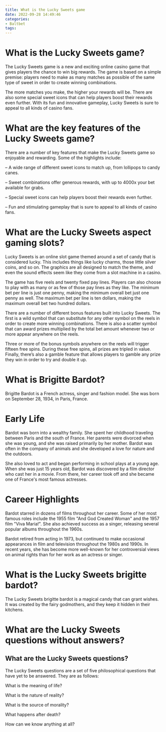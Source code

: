 ```yaml
---
title: What is the Lucky Sweets game
date: 2022-09-28 14:49:46
categories:
- Baltbet
tags:
---
```



#  What is the Lucky Sweets game?

The Lucky Sweets game is a new and exciting online casino game that gives players the chance to win big rewards. The game is based on a simple premise: players need to make as many matches as possible of the same type of sweet in order to create winning combinations.

The more matches you make, the higher your rewards will be. There are also some special sweet icons that can help players boost their rewards even further. With its fun and innovative gameplay, Lucky Sweets is sure to appeal to all kinds of casino fans.

# What are the key features of the Lucky Sweets game?

There are a number of key features that make the Lucky Sweets game so enjoyable and rewarding. Some of the highlights include:

– A wide range of different sweet icons to match up, from lollipops to candy canes.

– Sweet combinations offer generous rewards, with up to 4000x your bet available for grabs.

– Special sweet icons can help players boost their rewards even further.

– Fun and stimulating gameplay that is sure to appeal to all kinds of casino fans.

#  What are the Lucky Sweets aspect gaming slots?

Lucky Sweets is an online slot game themed around a set of candy that is considered lucky. This includes things like lucky charms, those little silver coins, and so on. The graphics are all designed to match the theme, and even the sound effects seem like they come from a slot machine in a casino.

The game has five reels and twenty fixed pay lines. Players can also choose to play with as many or as few of those pay lines as they like. The minimum bet per line is just one penny, making the minimum overall bet just one penny as well. The maximum bet per line is ten dollars, making the maximum overall bet two hundred dollars.

There are a number of different bonus features built into Lucky Sweets. The first is a wild symbol that can substitute for any other symbol on the reels in order to create more winning combinations. There is also a scatter symbol that can award prizes multiplied by the total bet amount whenever two or more appear anywhere on the reels.

Three or more of the bonus symbols anywhere on the reels will trigger fifteen free spins. During these free spins, all prizes are tripled in value. Finally, there’s also a gamble feature that allows players to gamble any prize they win in order to try and double it up.

#  What is Brigitte Bardot?

Brigitte Bardot is a French actress, singer and fashion model. She was born on September 28, 1934, in Paris, France.

# Early Life

Bardot was born into a wealthy family. She spent her childhood traveling between Paris and the south of France. Her parents were divorced when she was young, and she was raised primarily by her mother. Bardot was often in the company of animals and she developed a love for nature and the outdoors.

She also loved to act and began performing in school plays at a young age. When she was just 15 years old, Bardot was discovered by a film director who cast her in a movie. From there, her career took off and she became one of France's most famous actresses.

# Career Highlights

Bardot starred in dozens of films throughout her career. Some of her most famous roles include the 1955 film "And God Created Woman" and the 1957 film "Viva Maria!". She also achieved success as a singer, releasing several popular albums throughout the 1960s.

Bardot retired from acting in 1973, but continued to make occasional appearances in film and television throughout the 1980s and 1990s. In recent years, she has become more well-known for her controversial views on animal rights than for her work as an actress or singer.

#  What is the Lucky Sweets brigitte bardot?

The Lucky Sweets brigitte bardot is a magical candy that can grant wishes. It was created by the fairy godmothers, and they keep it hidden in their kitchens.

#  What are the Lucky Sweets questions without answers?

## What are the Lucky Sweets questions?

The Lucky Sweets questions are a set of five philosophical questions that have yet to be answered. They are as follows:

What is the meaning of life?

What is the nature of reality?

What is the source of morality?

What happens after death?

How can we know anything at all?